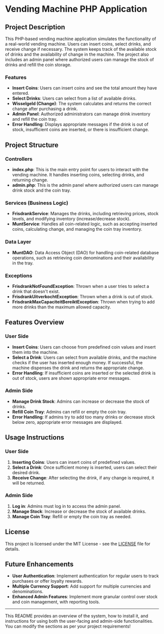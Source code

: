 # Vending Machine PHP Application

## Project Description

This PHP-based vending machine application simulates the functionality of a real-world vending machine. Users can insert coins, select drinks, and receive change if necessary. The system keeps track of the available stock of drinks and the availability of change in the machine. The project also includes an admin panel where authorized users can manage the stock of drinks and refill the coin storage.

### Features

- **Insert Coins**: Users can insert coins and see the total amount they have entered.
- **Select Drinks**: Users can select from a list of available drinks.
- **Wisselgeld (Change)**: The system calculates and returns the correct change after purchasing a drink.
- **Admin Panel**: Authorized administrators can manage drink inventory and refill the coin tray.
- **Error Handling**: Displays appropriate messages if the drink is out of stock, insufficient coins are inserted, or there is insufficient change.
  
## Project Structure

### Controllers

- **index.php**: This is the main entry point for users to interact with the vending machine. It handles inserting coins, selecting drinks, and returning change.
- **admin.php**: This is the admin panel where authorized users can manage drink stock and the coin tray.

### Services (Business Logic)

- **FrisdrankService**: Manages the drinks, including retrieving prices, stock levels, and modifying inventory (increase/decrease stock).
- **MuntService**: Handles all coin-related logic, such as accepting inserted coins, calculating change, and managing the coin tray inventory.

### Data Layer

- **MuntDAO**: Data Access Object (DAO) for handling coin-related database operations, such as retrieving coin denominations and their availability in the tray.

### Exceptions

- **FrisdrankNotFoundException**: Thrown when a user tries to select a drink that doesn't exist.
- **FrisdrankUitverkochtException**: Thrown when a drink is out of stock.
- **FrisdrankMaxCapaciteitBereiktException**: Thrown when trying to add more drinks than the maximum allowed capacity.
  
## Features Overview

### User Side

- **Insert Coins**: Users can choose from predefined coin values and insert them into the machine.
- **Select a Drink**: Users can select from available drinks, and the machine checks if the user has inserted enough money. If successful, the machine dispenses the drink and returns the appropriate change.
- **Error Handling**: If insufficient coins are inserted or the selected drink is out of stock, users are shown appropriate error messages.

### Admin Side

- **Manage Drink Stock**: Admins can increase or decrease the stock of drinks.
- **Refill Coin Tray**: Admins can refill or empty the coin tray.
- **Error Handling**: If admins try to add too many drinks or decrease stock below zero, appropriate error messages are displayed.

## Usage Instructions

### User Side

1. **Inserting Coins**: Users can insert coins of predefined values.
2. **Select a Drink**: Once sufficient money is inserted, users can select their desired drink.
3. **Receive Change**: After selecting the drink, if any change is required, it will be returned.

### Admin Side

1. **Log in**: Admins must log in to access the admin panel.
2. **Manage Stock**: Increase or decrease the stock of available drinks.
3. **Manage Coin Tray**: Refill or empty the coin tray as needed.

## License

This project is licensed under the MIT License - see the [LICENSE](LICENSE) file for details.

## Future Enhancements

- **User Authentication**: Implement authentication for regular users to track purchases or offer loyalty rewards.
- **Multiple Currency Support**: Add support for multiple currencies and denominations.
- **Enhanced Admin Features**: Implement more granular control over stock and coin management, with reporting tools.

--- 

This README provides an overview of the system, how to install it, and instructions for using both the user-facing and admin-side functionalities. You can modify the sections as per your project requirements!
